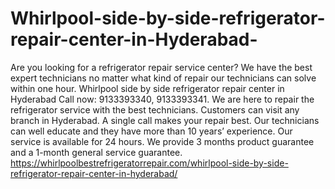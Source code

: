 # Whirlpool-side-by-side-refrigerator-repair-center-in-Hyderabad-
Are you looking for a refrigerator repair service center? We have the best expert technicians no matter what kind of repair our technicians can solve within one hour. Whirlpool side by side refrigerator repair center in Hyderabad Call now: 9133393340, 9133393341. We are here to repair the refrigerator service with the best technicians. Customers can visit any branch in Hyderabad. A single call makes your repair best. Our technicians can well educate and they have more than 10 years’ experience. Our service is available for 24 hours. We provide 3 months product guarantee and a 1-month general service guarantee.  https://whirlpoolbestrefrigeratorrepair.com/whirlpool-side-by-side-refrigerator-repair-center-in-hyderabad/

